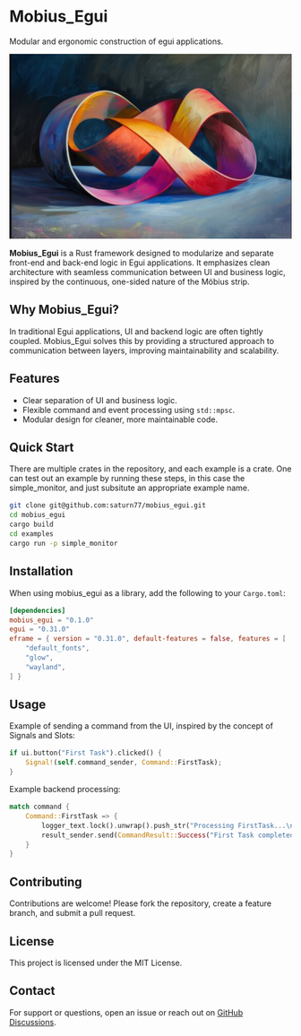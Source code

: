 
# Mobius_Egui  
Modular and ergonomic construction of egui applications. 

![Mobius_Egui Logo](./assets/mobius_strip.png)  

**Mobius_Egui** is a Rust framework designed to modularize and separate front-end and back-end logic in Egui applications. It emphasizes clean architecture with seamless communication between UI and business logic, inspired by the continuous, one-sided nature of the Möbius strip.  

## Why Mobius_Egui?  
In traditional Egui applications, UI and backend logic are often tightly coupled. Mobius_Egui solves this by providing a structured approach to communication between layers, improving maintainability and scalability.  

## Features  
- Clear separation of UI and business logic.  
- Flexible command and event processing using `std::mpsc`.  
- Modular design for cleaner, more maintainable code.  

## Quick Start
There are multiple crates in the repository, and each example
is a crate. 
One can test out an example by running these steps, in this
case the simple_monitor, and just subsitute an appropriate 
example name.  
```bash
git clone git@github.com:saturn77/mobius_egui.git 
cd mobius_egui
cargo build
cd examples
cargo run -p simple_monitor
```

## Installation
When using mobius_egui as a library, add the following to your `Cargo.toml`:  
```toml
[dependencies]
mobius_egui = "0.1.0"
egui = "0.31.0"
eframe = { version = "0.31.0", default-features = false, features = [
    "default_fonts", 
    "glow",          
    "wayland",       
] }
```  

## Usage  
Example of sending a command from the UI, inspired by the concept of Signals and Slots:
```rust
if ui.button("First Task").clicked() {
    Signal!(self.command_sender, Command::FirstTask);
}
```


Example backend processing:  
```rust
match command {
    Command::FirstTask => {
        logger_text.lock().unwrap().push_str("Processing FirstTask...\n");
        result_sender.send(CommandResult::Success("First Task completed!".to_string())).unwrap();
    }
}
```  

## Contributing  
Contributions are welcome! Please fork the repository, create a feature branch, and submit a pull request.  

## License  
This project is licensed under the MIT License.  

## Contact  
For support or questions, open an issue or reach out on [GitHub Discussions](https://github.com/saturn77/mobius_egui/discussions).  
